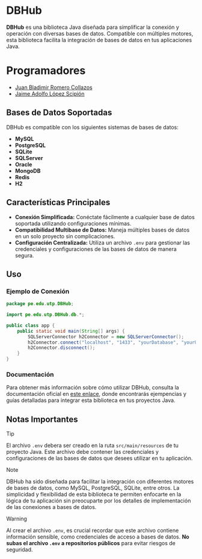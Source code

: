 
# DBHub

**DBHub** es una biblioteca Java diseñada para simplificar la conexión y operación con diversas bases de datos. Compatible con múltiples motores, esta biblioteca facilita la integración de bases de datos en tus aplicaciones Java.

# Programadores

- [Juan Bladimir Romero Collazos](https://github.com/IngSystemCix)
- [Jaime Adolfo López Scipión](https://github.com/Uskrat)

## Bases de Datos Soportadas

DBHub es compatible con los siguientes sistemas de bases de datos:

- **MySQL**
- **PostgreSQL**
- **SQLite**
- **SQLServer**
- **Oracle**
- **MongoDB**
- **Redis**
- **H2**

## Características Principales

- **Conexión Simplificada:** Conéctate fácilmente a cualquier base de datos soportada utilizando configuraciones mínimas.
- **Compatibilidad Multibase de Datos:** Maneja múltiples bases de datos en un solo proyecto sin complicaciones.
- **Configuración Centralizada:** Utiliza un archivo `.env` para gestionar las credenciales y configuraciones de las bases de datos de manera segura.

## Uso

### Ejemplo de Conexión

```java
package pe.edu.utp.DBHub;

import pe.edu.utp.DBHub.db.*;

public class app {
    public static void main(String[] args) {
        SQLServerConnector h2Connector = new SQLServerConnector();
        h2Connector.connect("localhost", "1433", "yourDatabase", "yourUser", "yourPassword");
        h2Connector.disconnect();
    }
}
```

### Documentación

Para obtener más información sobre cómo utilizar DBHub, consulta la documentación oficial en [este enlace](), donde encontrarás ejempencias y guías detalladas para integrar esta biblioteca en tus proyectos Java.

## Notas Importantes

> [!TIP]
> El archivo `.env` debera ser creado en la ruta `src/main/resources` de tu proyecto Java. Este archivo debe contener las credenciales y configuraciones de las bases de datos que desees utilizar en tu aplicación.

> [!NOTE]  
> DBHub ha sido diseñada para facilitar la integración con diferentes motores de bases de datos, como MySQL, PostgreSQL, SQLite, entre otros. La simplicidad y flexibilidad de esta biblioteca te permiten enfocarte en la lógica de tu aplicación sin preocuparte por los detalles de implementación de las conexiones a bases de datos.

> [!WARNING]
> Al crear el archivo `.env`, es crucial recordar que este archivo contiene información sensible, como credenciales de acceso a bases de datos. **No subas el archivo `.env` a repositorios públicos** para evitar riesgos de seguridad.
